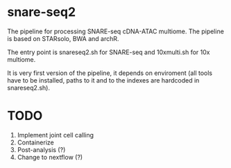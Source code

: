 # snare-seq2
The pipeline for processing SNARE-seq cDNA-ATAC multiome. The pipeline is based on STARsolo, BWA and archR.

The entry point is snareseq2.sh for SNARE-seq and 10xmulti.sh for 10x multiome.

It is very first version of the pipeline, it depends on enviroment (all tools have to be installed, paths to it and to the indexes are hardcoded in snareseq2.sh).

# TODO
1. Implement joint cell calling
2. Containerize
3. Post-analysis (?)
4. Change to nextflow (?)
